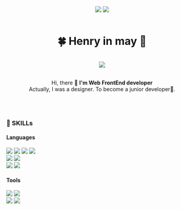 <div align="center">
<a href="https://www.instagram.com/heniinmay"><img src="https://img.shields.io/badge/Instagram-dd2a7b?style=flat-square&logo=instagram&logoColor=white"/></a> <img src="https://img.shields.io/badge/Heniinmay@gmail.com-ea4335?style=flat-square&logo=gmail&logoColor=white"/>
</div>
<br />

<div align="center">
    
 # 🍀 Henry in may 🍋
  <br/>
  <img align="center" src="https://github-readme-stats.vercel.app/api/top-langs/?username=heniinmay&langs_count=10&card_width=410&layout=compact"/>
<br/><br/>
  <p align="center">
    Hi, there 👋 <strong>I'm Web FrontEnd developer </strong><br/>
    Actually, I was a designer. To become a junior developer🌱.<br /><br />
    
  </p>
  
</div>
  <br />

<div>
  <h3> 💪 SKILLs </h3>
 <div> 
    <h4> Languages </h4>
    <p> 
      <img src="https://img.shields.io/badge/Html5-E34F26?style=flat-square&logo=HTML5&logoColor=white"/> 
      <img src="https://img.shields.io/badge/JavaScript-F7DF1E?style=flat-square&logo=JavaScript&logoColor=black"/> 
      <img src="https://img.shields.io/badge/React-61DAFB?style=flat-square&logo=React&logoColor=black"/> 
      <img src="https://img.shields.io/badge/ReactNative-61DAFB?style=flat-square&logo=React&logoColor=black"/> 
      <br />
        <img src="https://img.shields.io/badge/ReactQuery-FF4154?style=flat-square&logo=ReactQuery&logoColor=white"/> 
        <img src="https://img.shields.io/badge/Styled_Components-DB7093?style=flat-square&logo=styled-components&logoColor=white"/>
      <br />
      <img src="https://img.shields.io/badge/TypeScript-3178C6?style=flat-square&logo=TypeScript&logoColor=white"/> 
      <img src="https://img.shields.io/badge/Next.js-000000?style=flat-square&logo=Next.js&logoColor=white"/> 
    </p>
    <h4> Tools </h4>
    <p>
    <img src="https://img.shields.io/badge/Git-F05032?style=flat-square&logo=Git&logoColor=white"/>
        <img src="https://img.shields.io/badge/Vercel-000000?style=flat-square&logo=Vercel&logoColor=white"/>
    <br />
    <img src="https://img.shields.io/badge/Figma-F24E1E?style=flat-square&logo=figma&logoColor=white"/>
      <img src="https://img.shields.io/badge/Creative_Cloud-DA1F26?style=flat-square&logo=adobecreativecloud&logoColor=white"/>
    </p>
  </div>
  <br/>
  
</div>
